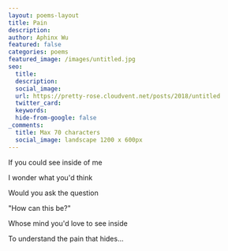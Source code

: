 ```yaml
---
layout: poems-layout
title: Pain
description: 
author: Aphinx Wu
featured: false
categories: poems
featured_image: /images/untitled.jpg
seo:
  title: 
  description: 
  social_image:
  url: https://pretty-rose.cloudvent.net/posts/2018/untitled
  twitter_card:
  keywords:
  hide-from-google: false
_comments:
  title: Max 70 characters
  social_image: landscape 1200 x 600px
---
```

If you could see inside of me

I wonder what you'd think

Would you ask the question

"How can this be?"

Whose mind you'd love to see inside

To understand the pain that hides...

&nbsp;
